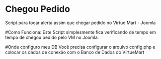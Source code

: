 # Chegou Pedido
Script para tocar alerta assim que chegar pedido no Virtue Mart - Joomla

#Como Funciona:
Este Script simplesmente fica verificando de tempo em tempo de chegou pedido pelo VM no Joomla.

#Onde configuro meu DB
Você precisa configurar o arquivo config.php e colocar os dados de conexão com o Banco de Dados do VirtueMart

